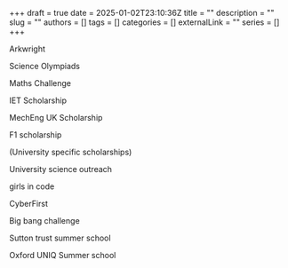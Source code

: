 +++ 
draft = true
date = 2025-01-02T23:10:36Z
title = ""
description = ""
slug = ""
authors = []
tags = []
categories = []
externalLink = ""
series = []
+++


Arkwright

Science Olympiads

Maths Challenge

IET Scholarship

MechEng UK Scholarship

F1 scholarship

(University specific scholarships)

University science outreach

girls in code

CyberFirst

Big bang challenge

Sutton trust summer school

Oxford UNIQ Summer school